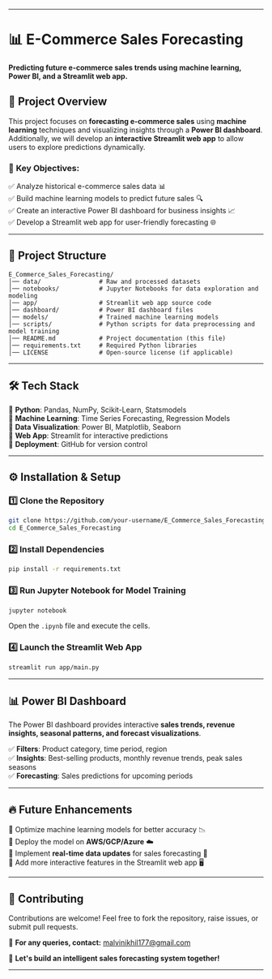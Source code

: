 
---

# 📊 E-Commerce Sales Forecasting  

**Predicting future e-commerce sales trends using machine learning, Power BI, and a Streamlit web app.**  

## 🚀 Project Overview  
This project focuses on **forecasting e-commerce sales** using **machine learning** techniques and visualizing insights through a **Power BI dashboard**. Additionally, we will develop an **interactive Streamlit web app** to allow users to explore predictions dynamically.  

### 🎯 **Key Objectives:**  
✅ Analyze historical e-commerce sales data 📊  
✅ Build machine learning models to predict future sales 🔍  
✅ Create an interactive Power BI dashboard for business insights 📈  
✅ Develop a Streamlit web app for user-friendly forecasting 🌐  

---

## 📂 Project Structure  
```
E_Commerce_Sales_Forecasting/
│── data/                # Raw and processed datasets
│── notebooks/           # Jupyter Notebooks for data exploration and modeling
│── app/                 # Streamlit web app source code
│── dashboard/           # Power BI dashboard files
│── models/              # Trained machine learning models
│── scripts/             # Python scripts for data preprocessing and model training
│── README.md            # Project documentation (this file)
│── requirements.txt     # Required Python libraries
│── LICENSE              # Open-source license (if applicable)
```

---

## 🛠️ Tech Stack  
🔹 **Python**: Pandas, NumPy, Scikit-Learn, Statsmodels  
🔹 **Machine Learning**: Time Series Forecasting, Regression Models  
🔹 **Data Visualization**: Power BI, Matplotlib, Seaborn  
🔹 **Web App**: Streamlit for interactive predictions  
🔹 **Deployment**: GitHub for version control  

---

## ⚙️ Installation & Setup  
### 1️⃣ **Clone the Repository**  
```bash
git clone https://github.com/your-username/E_Commerce_Sales_Forecasting.git
cd E_Commerce_Sales_Forecasting
```

### 2️⃣ **Install Dependencies**  
```bash
pip install -r requirements.txt
```

### 3️⃣ **Run Jupyter Notebook for Model Training**  
```bash
jupyter notebook
```
Open the `.ipynb` file and execute the cells.

### 4️⃣ **Launch the Streamlit Web App**  
```bash
streamlit run app/main.py
```

---

## 📊 Power BI Dashboard  
The Power BI dashboard provides interactive **sales trends, revenue insights, seasonal patterns, and forecast visualizations**.  

✅ **Filters**: Product category, time period, region  
✅ **Insights**: Best-selling products, monthly revenue trends, peak sales seasons  
✅ **Forecasting**: Sales predictions for upcoming periods  

---

## 🔥 Future Enhancements  
🔹 Optimize machine learning models for better accuracy 📉  
🔹 Deploy the model on **AWS/GCP/Azure** ☁️  
🔹 Implement **real-time data updates** for sales forecasting 🔄  
🔹 Add more interactive features in the Streamlit web app 🖥️  

---

## 🤝 Contributing  
Contributions are welcome! Feel free to fork the repository, raise issues, or submit pull requests.  

📩 **For any queries, contact:** malvinikhil177@gmail.com  

🚀 **Let's build an intelligent sales forecasting system together!**  

---

